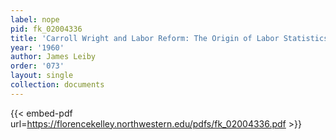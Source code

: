 ```yaml
---
label: nope
pid: fk_02004336
title: 'Carroll Wright and Labor Reform: The Origin of Labor Statistics'
year: '1960'
author: James Leiby
order: '073'
layout: single
collection: documents
---
```



{{< embed-pdf url=https://florencekelley.northwestern.edu/pdfs/fk_02004336.pdf >}}